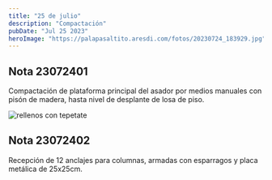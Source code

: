 ```yaml
---
title: "25 de julio"
description: "Compactación"
pubDate: "Jul 25 2023"
heroImage: "https://palapasaltito.aresdi.com/fotos/20230724_183929.jpg"
---
```


## Nota 23072401

Compactación de plataforma principal del asador por medios manuales con pisón de madera, hasta nivel de desplante de losa de piso. 

![rellenos con tepetate](https://palapasaltito.aresdi.com/fotos/20230724_183929.jpg "rellenos con tepetate")

## Nota 23072402

Recepción de 12 anclajes para columnas, armadas con esparragos y placa metálica de 25x25cm.
